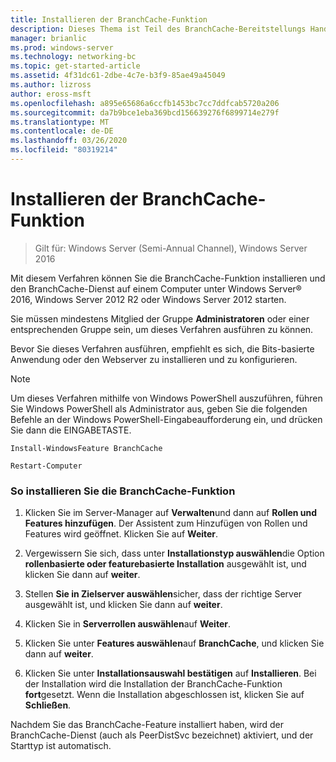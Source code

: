 ```yaml
---
title: Installieren der BranchCache-Funktion
description: Dieses Thema ist Teil des BranchCache-Bereitstellungs Handbuchs für Windows Server 2016, das zeigt, wie BranchCache im Modus für verteilte und gehostete Caches bereitgestellt wird, um die WAN-Bandbreitenauslastung in Zweigniederlassungen zu optimieren.
manager: brianlic
ms.prod: windows-server
ms.technology: networking-bc
ms.topic: get-started-article
ms.assetid: 4f31dc61-2dbe-4c7e-b3f9-85ae49a45049
ms.author: lizross
author: eross-msft
ms.openlocfilehash: a895e65686a6ccfb1453bc7cc7ddfcab5720a206
ms.sourcegitcommit: da7b9bce1eba369bcd156639276f6899714e279f
ms.translationtype: MT
ms.contentlocale: de-DE
ms.lasthandoff: 03/26/2020
ms.locfileid: "80319214"
---
```

# <a name="install-the-branchcache-feature"></a>Installieren der BranchCache-Funktion

>Gilt für: Windows Server (Semi-Annual Channel), Windows Server 2016

Mit diesem Verfahren können Sie die BranchCache-Funktion installieren und den BranchCache-Dienst auf einem Computer unter Windows Server&reg; 2016, Windows Server 2012 R2 oder Windows Server 2012 starten.  
  
Sie müssen mindestens Mitglied der Gruppe **Administratoren** oder einer entsprechenden Gruppe sein, um dieses Verfahren ausführen zu können.  
  
Bevor Sie dieses Verfahren ausführen, empfiehlt es sich, die Bits-basierte Anwendung oder den Webserver zu installieren und zu konfigurieren.  
  
> [!NOTE]  
> Um dieses Verfahren mithilfe von Windows PowerShell auszuführen, führen Sie Windows PowerShell als Administrator aus, geben Sie die folgenden Befehle an der Windows PowerShell-Eingabeaufforderung ein, und drücken Sie dann die EINGABETASTE.  
>   
> `Install-WindowsFeature BranchCache`  
>   
> `Restart-Computer`  
  
### <a name="to-install-and-enable-the-branchcache-feature"></a>So installieren Sie die BranchCache-Funktion  
  
1.  Klicken Sie im Server-Manager auf **Verwalten**und dann auf **Rollen und Features hinzufügen**. Der Assistent zum Hinzufügen von Rollen und Features wird geöffnet. Klicken Sie auf **Weiter**.  
  
2.  Vergewissern Sie sich, dass unter **Installationstyp auswählen**die Option **rollenbasierte oder featurebasierte Installation** ausgewählt ist, und klicken Sie dann auf **weiter**.  
  
3.  Stellen **Sie in Zielserver auswählen**sicher, dass der richtige Server ausgewählt ist, und klicken Sie dann auf **weiter**.  
  
4.  Klicken Sie in **Serverrollen auswählen**auf **Weiter**.  
  
5.  Klicken Sie unter **Features auswählen**auf **BranchCache**, und klicken Sie dann auf **weiter**.  
  
6.  Klicken Sie unter **Installationsauswahl bestätigen** auf **Installieren**. Bei der Installation wird die Installation der BranchCache-Funktion **fort**gesetzt. Wenn die Installation abgeschlossen ist, klicken Sie auf **Schließen**.  
  
Nachdem Sie das BranchCache-Feature installiert haben, wird der BranchCache-Dienst (auch als PeerDistSvc bezeichnet) aktiviert, und der Starttyp ist automatisch.  
  


